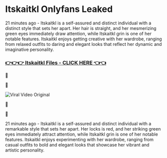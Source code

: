 # Itskaitkl Onlyfans Leaked

<p>21 minutes ago - Itskaitkl is a self-assured and distinct individual with a distinct style that sets her apart. Her hair is straight, and her mesmerizing green eyes immediately draw attention, while Itskaitkl grin is one of her notable features. Itskaitkl enjoys getting creative with her wardrobe, ranging from relaxed outfits to daring and elegant looks that reflect her dynamic and imaginative personality.</p><p>
<h3><a href="https://fansleaks.com-getfree.pro/itskaitkl" rel="nofollow">👉👉👉 Itskaitkl Files - CLICK HERE 👈👈</a></h3>
<p>🔻</p>
<p>🔻</p> <p>
<a href="https://fansleaks.com-getfree.pro/itskaitkl" rel="nofollow"><img src="https://i.imgur.com/0ZbtXZ5.gif" alt="Viral Video Original" style="max-width: 100%; display: inline-block;" data-target="animated-image.originalImage"></a>
<p>🔻</p>
<p>🔻</p> <p>21 minutes ago - Itskaitkl is a self-assured and distinct individual with a remarkable style that sets her apart. Her locks is red, and her striking green eyes immediately attract attention, while Itskaitkl grin is one of her notable features. Itskaitkl enjoys experimenting with her wardrobe, ranging from casual outfits to bold and elegant looks that showcase her vibrant and artistic personality.</p>